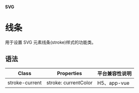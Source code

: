 #### <span class="text-lg text-gray-500 font-normal">SVG</span>

<div class="w-screen"></div>

# 线条
<space />
<a-typography-text>
    用于设置 SVG 元素线条(stroke)样式的功能类。
</a-typography-text>

<CssPrefix />

## 语法
| Class | Properties | 平台兼容性说明
| --- | --- | ---
| <a-link status="success">stroke-current</a-link> | <a-link>stroke: currentColor</a-link> | H5、app-vue